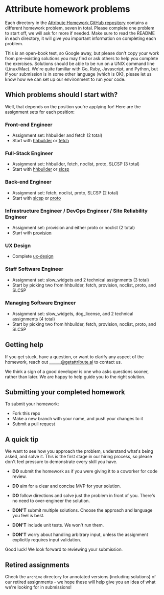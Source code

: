 Attribute homework problems
========================

Each directory in the [Attribute Homework GitHub repository](https://github.com/getattribute/homework) contains a different homework problem, seven in total. Please complete one problem to start off, we will ask for more if needed. Make sure to read the README in each directory, it will give you important information on completing each problem.

This is an open-book test, so Google away, but please don't copy your work from pre-existing solutions you may find or ask
others to help you complete the exercises. Solutions should be able to be run on a UNIX command line (Linux/Mac). We're quite familiar with Go, Ruby, Javascript, and Python, but if your submission is in some other language (which is OK), please let us know how we can set up our environment to run your code.

Which problems should I start with?
------------

Well, that depends on the position you're applying for! Here are the assignment sets for each position:

### Front-end Engineer
- Assignment set: hhbuilder and fetch (2 total)
- Start with [hhbuilder](https://github.com/getattribute/homework/tree/master/hhbuilder) or [fetch](https://github.com/getattribute/homework/tree/master/fetch)

### Full-Stack Engineer
- Assignment set: hhbuilder, fetch, noclist, proto, SLCSP (3 total)
- Start with [hhbuilder](https://github.com/getattribute/homework/tree/master/hhbuilder) or [slcsp](https://github.com/getattribute/homework/tree/master/slcsp)

### Back-end Engineer
- Assignment set: fetch, noclist, proto, SLCSP (2 total)
- Start with [slcsp](https://github.com/getattribute/homework/tree/master/slcsp) or [proto](https://github.com/getattribute/homework/tree/master/proto)

### Infrastructure Engineer / DevOps Engineer / Site Reliability Engineer
- Assignment set: provision and either proto or noclist (2 total)
- Start with [provision](https://github.com/getattribute/homework/tree/master/provision)

### UX Design
- Complete [ux-design](https://github.com/getattribute/homework/tree/master/ux-design)

### Staff Software Engineer
- Assignment set: slow_widgets and 2 technical assignments (3 total)
- Start by picking two from hhbuilder, fetch, provision, noclist, proto, and SLCSP

### Managing Software Engineer
- Assignment set: slow_widgets, dog_license, and 2 technical assignments (4 total)
- Start by picking two from hhbuilder, fetch, provision, noclist, proto, and SLCSP

Getting help
------------

If you get stuck, have a question, or want to clarify any aspect of the
homework, reach out ______@getattribute.ai to contact us.

We think a sign of a good developer is one who asks questions sooner, rather
than later. We are happy to help guide you to the right solution.

Submitting your completed homework
----------------------------------

To submit your homework:

- Fork this repo
- Make a new branch with your name, and push your changes to it
- Submit a pull request

A quick tip
-----------

We want to see how you approach the problem, understand what's being asked, and solve it. This is the first stage in our hiring process, so please don't feel pressure to demonstrate every skill you have.

- **DO** submit the homework as if you were giving it to a coworker for code review.
- **DO** aim for a clear and concise MVP for your solution.
- **DO** follow directions and solve just the problem in front of you. There's no need to over-engineer the solution.

- **DON'T** submit multiple solutions. Choose the approach and language you feel is best.
- **DON'T** include unit tests. We won't run them.
- **DON'T** worry about handling arbitrary input, unless the assignment explicitly requires input validation.

Good luck! We look forward to reviewing your submission.

Retired assignments
-------------------

Check the `archive` directory for annotated versions (including solutions) of our retired assignments - we hope these will help give you an idea of what we're looking for in submissions!
